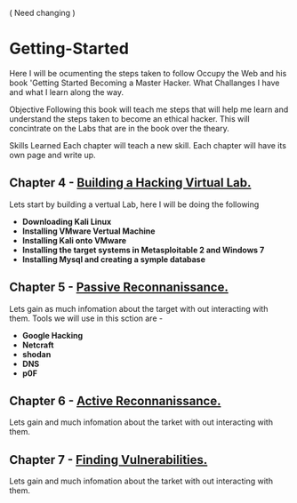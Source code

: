 ( Need changing ) 
# Getting-Started
Here I will be ocumenting the steps taken to follow Occupy the Web and his book 'Getting Started Becoming a Master Hacker.
What Challanges I have and what I learn along the way. 


Objective
Following this book will teach me steps that will help me learn and understand the steps taken to become an ethical hacker. 
This will concintrate on the Labs that are in the book over the theary. 

Skills Learned
Each chapter will teach a new skill. Each chapter will have its own page and write up. 


Chapter 4 - <a href="https://github.com/MichaelNolan80/MH-CH4">Building a Hacking Virtual Lab.</a> 
--
  Lets start by building a vertual Lab, here I will be doing the following 
  
- **Downloading Kali Linux**
- **Installing VMware Vertual Machine**
- **Installing Kali onto VMware**
- **Installing the target systems in Metasploitable 2 and Windows 7**
- **Installing Mysql and creating a symple database**

Chapter 5 - <a href="https://github.com/MichaelNolan80/MH-PR">Passive Reconnanissance.</a> 
-
   Lets gain as much infomation about the target with out interacting with them.
   Tools we will use in this sction are - 
- **Google Hacking**
- **Netcraft**
- **shodan**
- **DNS**
- **p0F**
            
Chapter 6 - <a href="https://github.com/MichaelNolan80/MH-AR6">Active Reconnanissance.</a> 
--
   Lets gain and much infomation about the tarket with out interacting with them.

Chapter 7 - <a href="https://github.com/MichaelNolan80/MH-FV7">Finding Vulnerabilities.</a> 
--
   Lets gain and much infomation about the tarket with out interacting with them.
